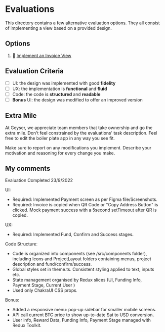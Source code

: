 # Evaluations

This directory contains a few alternative evaluation options. They all consist of implementing a view based on a provided design.

## Options

1. 💸 [Implement an Invoice View](invoice/README.md)

## Evaluation Criteria

- [ ] UI: the design was implemented with good **fidelity**
- [ ] UX: the implementation is **functional** and **fluid**
- [ ] Code: the code is **structured** and **readable**
- [ ] **Bonus** UI: the design was modified to offer an improved version

## Extra Mile

At Geyser, we appreciate team members that take ownership and go the extra mile. Don't feel constrained by the evaluations' task description. Feel free to edit the boiler plate app in any way you see fit.

Make sure to report on any modifications you implement. Describe your motivation and reasoning for every change you make.

## My comments

Evaluation Completed 23/9/2022

UI:

- Required: Implemented Payment screen as per Figma file/Screenshots.
- Required: Invoice is copied when QR Code or "Copy Address Button" is clicked. Mock payment success with a 5second setTimeout after QR is copied.

UX:

- Required: Implemented Fund, Confirm and Success stages.

Code Structure:

- Code is organized into components (see /src/components folder), including Icons and ProjectLayout folders containing menus, project description and fund/confirm/success.
- Global styles set in theme.ts. Consistent styling applied to text, inputs etc.
- State management organised by Redux slices (UI, Funding Info, Payment Stage, Current User )
- Used only ChakraUI CSS props.

Bonus:

- Added a responsive menu: pop-up sidebar for smaller mobile screens.
- API call current BTC price to show up-to-date Sat to USD conversion.
- User info, Reward Data, Funding Info, Payment Stage managed with Redux Toolkit.
